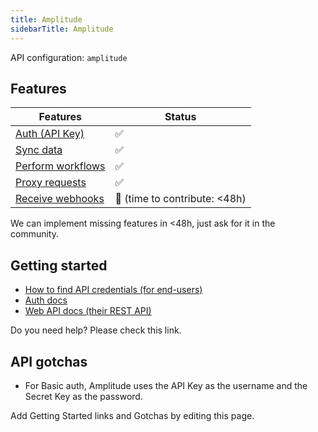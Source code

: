 ```yaml
---
title: Amplitude
sidebarTitle: Amplitude
---
```


API configuration: `amplitude`

## Features

| Features | Status |
| - | - |
| [Auth (API Key)](/integrate/guides/authorize-an-api) | ✅ |
| [Sync data](/integrate/guides/sync-data-from-an-api) | ✅ |
| [Perform workflows](/integrate/guides/perform-workflows-with-an-api) | ✅ |
| [Proxy requests](/integrate/guides/proxy-requests-to-an-api) | ✅ |
| [Receive webhooks](/integrate/guides/receive-webhooks-from-an-api) | 🚫 (time to contribute: &lt;48h) |

We can implement missing features in &lt;48h, just ask for it in the community.

## Getting started

-   [How to find API credentials (for end-users)](https://www.docs.developers.amplitude.com/analytics/find-api-credentials/)
-   [Auth docs](https://www.docs.developers.amplitude.com/analytics/apis/export-api/#authorization)
-   [Web API docs (their REST API)](https://www.docs.developers.amplitude.com/documentation-home/)

Do you need help? Please check this link.

## API gotchas

- For Basic auth, Amplitude uses the API Key as the username and the Secret Key as the password.

Add Getting Started links and Gotchas by editing this page.
